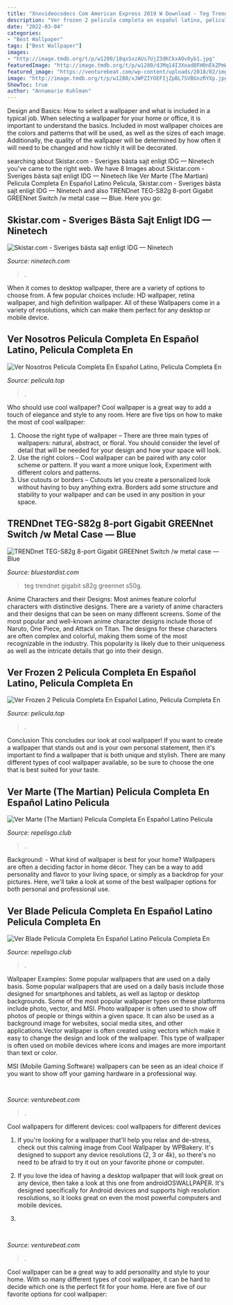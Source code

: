 ```yaml
---
title: "Xnxvideocodecs Com American Express 2019 W Download - Teg Trendnet Gigabit S82g Greennet S50g"
description: "Ver frozen 2 pelicula completa en español latino, pelicula completa en"
date: "2022-03-04"
categories:
- "Best Wallpaper"
tags: ["Best Wallpaper"]
images:
- "http://image.tmdb.org/t/p/w1280/18qxSxzAUs7UjZ3dKCkxAOv0yb1.jpg"
featuredImage: "http://image.tmdb.org/t/p/w1280/dJMq14I3XoadBFH0nEkZPmWGvhN.jpg"
featured_image: "https://venturebeat.com/wp-content/uploads/2018/02/img_0042.jpg?w=800"
image: "http://image.tmdb.org/t/p/w1280/xJWPZIYOEFIjZpBL7SVBGnzRYXp.jpg"
ShowToc: true
author: "Annamarie Kuhlman"
---
```



Design and Basics: How to select a wallpaper and what is included in a typical job.
When selecting a wallpaper for your home or office, it is important to understand the basics. Included in most wallpaper choices are the colors and patterns that will be used, as well as the sizes of each image. Additionally, the quality of the wallpaper will be determined by how often it will need to be changed and how richly it will be decorated.

	

		
searching about Skistar.com - Sveriges bästa sajt enligt IDG — Ninetech you've came to the right web. We have 8 Images about Skistar.com - Sveriges bästa sajt enligt IDG — Ninetech like Ver Marte (The Martian) Pelicula Completa En Español Latino Pelicula, Skistar.com - Sveriges bästa sajt enligt IDG — Ninetech and also TRENDnet TEG-S82g 8-port Gigabit GREENnet Switch /w metal case — Blue. Here you go:
		
    
## Skistar.com - Sveriges Bästa Sajt Enligt IDG — Ninetech

<img loading=lazy src="https://www.ninetech.com/wp-content/uploads/2018/05/teaser-skistar-topp100-800x640.jpg" onerror="this.onerror=null;this.src='https://tse2.mm.bing.net/th?id=OIP.DUkTUMUECF8CXeXzIWssZgHaF7&amp;pid=15.1';" alt="Skistar.com - Sveriges bästa sajt enligt IDG — Ninetech">

_Source: ninetech.com_

>. 

	

When it comes to desktop wallpaper, there are a variety of options to choose from. A few popular choices include: HD wallpaper, retina wallpaper, and high definition wallpaper. All of these Wallpapers come in a variety of resolutions, which can make them perfect for any desktop or mobile device. 

    
## Ver Nosotros Pelicula Completa En Español Latino, Pelicula Completa En

<img loading=lazy src="http://image.tmdb.org/t/p/w1280/18qxSxzAUs7UjZ3dKCkxAOv0yb1.jpg" onerror="this.onerror=null;this.src='https://tse2.mm.bing.net/th?id=OIP.N0wJMcHMLkTdwEQniPUcmQHaEK&amp;pid=15.1';" alt="Ver Nosotros Pelicula Completa En Español Latino, Pelicula Completa En">

_Source: pelicula.top_

>. 

	

Who should use cool wallpaper?
Cool wallpaper is a great way to add a touch of elegance and style to any room. Here are five tips on how to make the most of cool wallpaper: 
1) Choose the right type of wallpaper – There are three main types of wallpapers: natural, abstract, or floral. You should consider the level of detail that will be needed for your design and how your space will look. 
2) Use the right colors – Cool wallpaper can be paired with any color scheme or pattern. If you want a more unique look, Experiment with different colors and patterns. 
3) Use cutouts or borders – Cutouts let you create a personalized look without having to buy anything extra. Borders add some structure and stability to your wallpaper and can be used in any position in your space.

    
## TRENDnet TEG-S82g 8-port Gigabit GREENnet Switch /w Metal Case — Blue

<img loading=lazy src="https://cdn.shopify.com/s/files/1/2197/2553/products/TRENDnet_TNTEG-S82g_06_1400x1400.jpg?v=1576863577" onerror="this.onerror=null;this.src='https://tse2.mm.bing.net/th?id=OIP.oWPFuKqi8-uHKjjgfYJ91gHaHa&amp;pid=15.1';" alt="TRENDnet TEG-S82g 8-port Gigabit GREENnet Switch /w metal case — Blue">

_Source: bluestardist.com_

>teg trendnet gigabit s82g greennet s50g. 

	

Anime Characters and their Designs: Most animes feature colorful characters with distinctive designs.
There are a variety of anime characters and their designs that can be seen on many different screens. Some of the most popular and well-known anime character designs include those of Naruto, One Piece, and Attack on Titan. The designs for these characters are often complex and colorful, making them some of the most recognizable in the industry. This popularity is likely due to their uniqueness as well as the intricate details that go into their design.

    
## Ver Frozen 2 Pelicula Completa En Español Latino, Pelicula Completa En

<img loading=lazy src="http://image.tmdb.org/t/p/w1280/xJWPZIYOEFIjZpBL7SVBGnzRYXp.jpg" onerror="this.onerror=null;this.src='https://tse4.mm.bing.net/th?id=OIP.hfxeEBywebnJW8rT_aF8uQHaEK&amp;pid=15.1';" alt="Ver Frozen 2 Pelicula Completa En Español Latino, Pelicula Completa En">

_Source: pelicula.top_

>. 

	

Conclusion
This concludes our look at cool wallpaper! If you want to create a wallpaper that stands out and is your own personal statement, then it's important to find a wallpaper that is both unique and stylish. There are many different types of cool wallpaper available, so be sure to choose the one that is best suited for your taste.

    
## Ver Marte (The Martian) Pelicula Completa En Español Latino Pelicula

<img loading=lazy src="http://image.tmdb.org/t/p/w1280/3dPhs7hUnQLphDFzdkD407VZDYo.jpg" onerror="this.onerror=null;this.src='https://tse1.mm.bing.net/th?id=OIP.0fNpissJ5Td9BZdVYC_UiAHaEK&amp;pid=15.1';" alt="Ver Marte (The Martian) Pelicula Completa En Español Latino Pelicula">

_Source: repelisgo.club_

>. 

	

Background: - What kind of wallpaper is best for your home?
Wallpapers are often a deciding factor in home décor. They can be a way to add personality and flavor to your living space, or simply as a backdrop for your pictures. Here, we'll take a look at some of the best wallpaper options for both personal and professional use.

    
## Ver Blade Pelicula Completa En Español Latino Pelicula Completa En

<img loading=lazy src="http://image.tmdb.org/t/p/w1280/dJMq14I3XoadBFH0nEkZPmWGvhN.jpg" onerror="this.onerror=null;this.src='https://tse4.mm.bing.net/th?id=OIP.ER6Bnu2s-JqJoeJWl59VNQHaEK&amp;pid=15.1';" alt="Ver Blade Pelicula Completa En Español Latino Pelicula Completa En">

_Source: repelisgo.club_

>. 

	

Wallpaper Examples: Some popular wallpapers that are used on a daily basis.
Some popular wallpapers that are used on a daily basis include those designed for smartphones and tablets, as well as laptop or desktop backgrounds. Some of the most popular wallpaper types on these platforms include photo, vector, and MSI. 
Photo wallpaper is often used to show off photos of people or things within a given space. It can also be used as a background image for websites, social media sites, and other applications.Vector wallpaper is often created using vectors which make it easy to change the design and look of the wallpaper. This type of wallpaper is often used on mobile devices where icons and images are more important than text or color. 

MSI (Mobile Gaming Software) wallpapers can be seen as an ideal choice if you want to show off your gaming hardware in a professional way.

    
## 

<img loading=lazy src="https://venturebeat.com/wp-content/uploads/2018/02/img_0042.jpg?w=800" onerror="this.onerror=null;this.src='https://tse4.mm.bing.net/th?id=OIP.7zOqJHafBM--n6fC0dZm-wHaEK&amp;pid=15.1';" alt="">

_Source: venturebeat.com_

>. 

	

Cool wallpapers for different devices:
cool wallpapers for different devices 

1. If you're looking for a wallpaper that'll help you relax and de-stress, check out this calming image from Cool Wallpaper by WPBakery. It's designed to support any device resolutions (2, 3 or 4k), so there's no need to be afraid to try it out on your favorite phone or computer.

2. If you love the idea of having a desktop wallpaper that will look great on any device, then take a look at this one from androidOSWALLPAPER. It's designed specifically for Android devices and supports high resolution resolutions, so it looks great on even the most powerful computers and mobile devices.

3.

    
## 

<img loading=lazy src="https://venturebeat.com/wp-content/uploads/2018/02/img_0026.jpg?w=800" onerror="this.onerror=null;this.src='https://tse4.mm.bing.net/th?id=OIP.81qJG7HNlDrlwkbKYuJeTQHaEK&amp;pid=15.1';" alt="">

_Source: venturebeat.com_

>. 

	

Cool wallpaper can be a great way to add personality and style to your home. With so many different types of cool wallpaper, it can be hard to decide which one is the perfect fit for your home. Here are five of our favorite options for cool wallpaper: 

